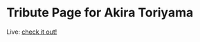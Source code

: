 # Tribute Page for Akira Toriyama
Live: [check it out!](https://alilinares.github.io/akira_toriyama/) 
